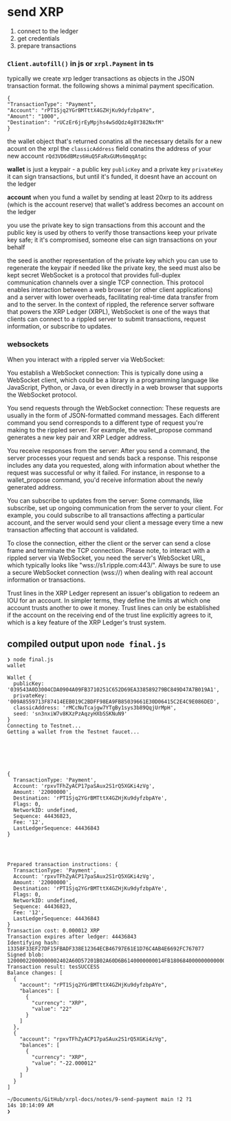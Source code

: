 # send XRP

1.  connect to the ledger
2.  get credentials
3.  prepare transactions

###  `Client.autofill()` in js or `xrpl.Payment` in ts

typically we create xrp ledger transactions as objects in the JSON transaction format.  the following shows a minimal payment specification.

```
{
"TransactionType": "Payment",
"Account": "rPT1Sjq2YGrBMTttX4GZHjKu9dyfzbpAYe",
"Amount": "1000",
"Destination": "rUCzEr6jrEyMpjhs4wSdQdz4g8Y382NxfM"
}
```

the wallet object that's returned conatins all the necessary details for a new acount on the xrpl 
the `classicAddress` field conatins the address of your new account `rQd3VD6dBMzs6HuQ5FaRxGUMs6mqqAtgc`

**wallet** is just a keypair - a public key `publicKey` and a private key `privateKey`
it can sign transactions, but until it's funded, it doesnt have an account on the ledger

**account** when you fund a wallet by sending at least 20xrp to its address (which is the account reserve)
that wallet's address becomes an account on the ledger

you use the private key to sign transactions from this account and the public key is used by others to verify those transactions
keep your private key safe; it it's compromised, someone else can sign transactions on your behalf

the seed is another representation of the private key which you can use to regenerate the keypair if needed
like the private key, the seed must also be kept secret
WebSocket is a protocol that provides full-duplex communication channels over a single TCP connection. This protocol enables interaction between a web browser (or other client applications) and a server with lower overheads, facilitating real-time data transfer from and to the server.
In the context of rippled, the reference server software that powers the XRP Ledger (XRPL), WebSocket is one of the ways that clients can connect to a rippled server to submit transactions, request information, or subscribe to updates.


###  websockets

When you interact with a rippled server via WebSocket:

You establish a WebSocket connection: This is typically done using a WebSocket client, which could be a library in a programming language like JavaScript, Python, or Java, or even directly in a web browser that supports the WebSocket protocol.

You send requests through the WebSocket connection: These requests are usually in the form of JSON-formatted command messages. 
Each different command you send corresponds to a different type of request you're making to the rippled server. 
For example, the wallet_propose command generates a new key pair and XRP Ledger address.

You receive responses from the server: After you send a command, the server processes your request and sends back a response. This response includes any data you requested, along with information about whether the request was successful or why it failed. For instance, in response to a wallet_propose command, you'd receive information about the newly generated address.

You can subscribe to updates from the server: Some commands, like subscribe, set up ongoing communication from the server to your client. For example, you could subscribe to all transactions affecting a particular account, and the server would send your client a message every time a new transaction affecting that account is validated.

To close the connection, either the client or the server can send a close frame and terminate the TCP connection.
Please note, to interact with a rippled server via WebSocket, you need the server's WebSocket URL, which typically looks like "wss://s1.ripple.com:443/". Always be sure to use a secure WebSocket connection (wss://) when dealing with real account information or transactions.

Trust lines in the XRP Ledger represent an issuer's obligation to redeem an IOU for an account. In simpler terms, they define the limits at which one account trusts another to owe it money. Trust lines can only be established if the account on the receiving end of the trust line explicitly agrees to it, which is a key feature of the XRP Ledger's trust system.

##  compiled output upon `node final.js`

```
❯ node final.js
wallet

Wallet {
  publicKey: '039543A0D3004CDA0904A09FB3710251C652D69EA338589279BC849D47A7B019A1',
  privateKey: '009A8559713F87414EEB019C2BDFF98EA9FB85039661E30D06415C2E4C9E086DED',
  classicAddress: 'rMCcNuTcajgw7YTgBy1sys3b89QqjUrMpH',
  seed: 'sn3nxiW7v8KXzPzAqzyHXbSSKNuN9'
}
Connecting to Testnet...
Getting a wallet from the Testnet faucet...






{
  TransactionType: 'Payment',
  Account: 'rpxvTFhZyACP17paSAux2S1rQ5XGKi4zVg',
  Amount: '22000000',
  Destination: 'rPT1Sjq2YGrBMTttX4GZHjKu9dyfzbpAYe',
  Flags: 0,
  NetworkID: undefined,
  Sequence: 44436823,
  Fee: '12',
  LastLedgerSequence: 44436843
}




Prepared transaction instructions: {
  TransactionType: 'Payment',
  Account: 'rpxvTFhZyACP17paSAux2S1rQ5XGKi4zVg',
  Amount: '22000000',
  Destination: 'rPT1Sjq2YGrBMTttX4GZHjKu9dyfzbpAYe',
  Flags: 0,
  NetworkID: undefined,
  Sequence: 44436823,
  Fee: '12',
  LastLedgerSequence: 44436843
}
Transaction cost: 0.000012 XRP
Transaction expires after ledger: 44436843
Identifying hash: 13358F33EF27DF15FBADF338E12364ECB46797E61E1D76C4AB4E6692FC767077
Signed blob: 12000022000000002402A60D57201B02A60D6B6140000000014FB18068400000000000000C7321ED76F22F3DE8E390BC7D6DE43CF63D1D372A615CC7523BBB5D006981463F5258A974407A329AF63445B704361FE10EF039E224463EFFA018BD1CCC132BB951469F260982C25AD5A92A841678E7DC07181B18E845D15FCD269E206F80DBB729864EF30A8114158BA1B952F198E7690C766831E6F38DD071B3468314F667B0CA50CC7709A220B0561B85E53A48461FA8
Transaction result: tesSUCCESS
Balance changes: [
  {
    "account": "rPT1Sjq2YGrBMTttX4GZHjKu9dyfzbpAYe",
    "balances": [
      {
        "currency": "XRP",
        "value": "22"
      }
    ]
  },
  {
    "account": "rpxvTFhZyACP17paSAux2S1rQ5XGKi4zVg",
    "balances": [
      {
        "currency": "XRP",
        "value": "-22.000012"
      }
    ]
  }
]

~/Documents/GitHub/xrpl-docs/notes/9-send-payment main !2 ?1                             14s 10:14:09 AM
❯
```







